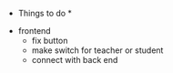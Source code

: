 * Things to do *
- frontend
  - fix button
  - make switch for teacher or student
  - connect with back end

